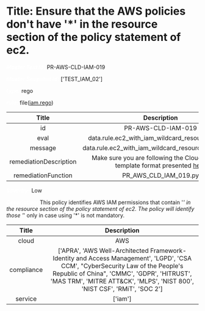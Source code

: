 



# Title: Ensure that the AWS policies don't have '*' in the resource section of the policy statement of ec2.


***<font color="white">Master Test Id:</font>*** PR-AWS-CLD-IAM-019

***<font color="white">Master Snapshot Id:</font>*** ['TEST_IAM_02']

***<font color="white">type:</font>*** rego

***<font color="white">rule:</font>*** file([iam.rego])  
  
  
  
  

|Title|Description|
| :---: | :---: |
|id|PR-AWS-CLD-IAM-019|
|eval|data.rule.ec2_with_iam_wildcard_resource_access|
|message|data.rule.ec2_with_iam_wildcard_resource_access_err|
|remediationDescription|Make sure you are following the Cloudformation template format presented <a href='https://boto3.amazonaws.com/v1/documentation/api/latest/reference/services/iam.html#IAM.Client.get_role' target='_blank'>here</a>|
|remediationFunction|PR_AWS_CLD_IAM_019.py|


***<font color="white">Severity:</font>*** Low

***<font color="white">Description:</font>*** This policy identifies AWS IAM permissions that contain '*' in the resource section of the policy statement of ec2. The policy will identify those '*' only in case using '*' is not mandatory.  
  
  

|Title|Description|
| :---: | :---: |
|cloud|AWS|
|compliance|['APRA', 'AWS Well-Architected Framework-Identity and Access Management', 'LGPD', 'CSA CCM', "CyberSecurity Law of the People's Republic of China", 'CMMC', 'GDPR', 'HITRUST', 'MAS TRM', 'MITRE ATT&CK', 'MLPS', 'NIST 800', 'NIST CSF', 'RMiT', 'SOC 2']|
|service|['iam']|



[iam.rego]: https://github.com/prancer-io/prancer-compliance-test/tree/master/aws/cloud/iam.rego
